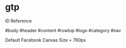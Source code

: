 # gtp

ID Reference

#body
#header
#content
#rowtop
#logo
#category
#nav


Default Facebook Canvas Size = 760px
